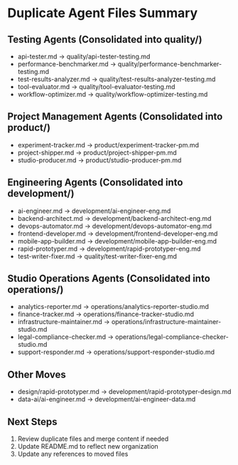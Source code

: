 # Duplicate Agent Files Summary

## Testing Agents (Consolidated into quality/)
- api-tester.md → quality/api-tester-testing.md
- performance-benchmarker.md → quality/performance-benchmarker-testing.md  
- test-results-analyzer.md → quality/test-results-analyzer-testing.md
- tool-evaluator.md → quality/tool-evaluator-testing.md
- workflow-optimizer.md → quality/workflow-optimizer-testing.md

## Project Management Agents (Consolidated into product/)
- experiment-tracker.md → product/experiment-tracker-pm.md
- project-shipper.md → product/project-shipper-pm.md
- studio-producer.md → product/studio-producer-pm.md

## Engineering Agents (Consolidated into development/)
- ai-engineer.md → development/ai-engineer-eng.md
- backend-architect.md → development/backend-architect-eng.md
- devops-automator.md → development/devops-automator-eng.md
- frontend-developer.md → development/frontend-developer-eng.md
- mobile-app-builder.md → development/mobile-app-builder-eng.md
- rapid-prototyper.md → development/rapid-prototyper-eng.md
- test-writer-fixer.md → quality/test-writer-fixer-eng.md

## Studio Operations Agents (Consolidated into operations/)
- analytics-reporter.md → operations/analytics-reporter-studio.md
- finance-tracker.md → operations/finance-tracker-studio.md
- infrastructure-maintainer.md → operations/infrastructure-maintainer-studio.md
- legal-compliance-checker.md → operations/legal-compliance-checker-studio.md
- support-responder.md → operations/support-responder-studio.md

## Other Moves
- design/rapid-prototyper.md → development/rapid-prototyper-design.md
- data-ai/ai-engineer.md → development/ai-engineer-data.md

## Next Steps
1. Review duplicate files and merge content if needed
2. Update README.md to reflect new organization
3. Update any references to moved files
